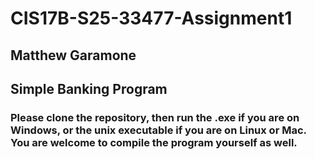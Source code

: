 # CIS17B-S25-33477-Assignment1
## Matthew Garamone 
## Simple Banking Program
### Please clone the repository, then run the .exe if you are on Windows, or the unix executable if you are on Linux or Mac. You are welcome to compile the program yourself as well.